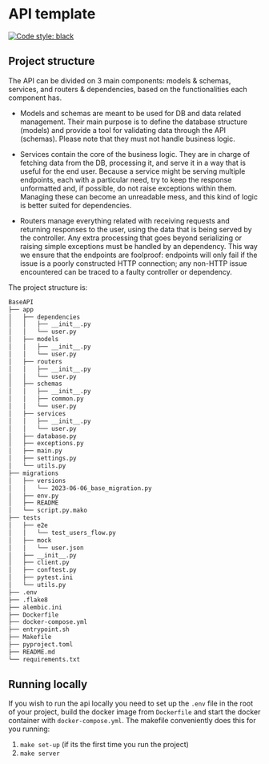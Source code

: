 # API template

[![Code style: black](https://img.shields.io/badge/code%20style-black-000000.svg)](https://github.com/psf/black)

## Project structure

The API can be divided on 3 main components: models & schemas, services, and routers & dependencies, based on the functionalities each component has.

- Models and schemas are meant to be used for DB and data related management. Their main purpose is to define the database structure (models) and provide a tool for validating data through the API (schemas). Please note that they must not handle business logic.

- Services contain the core of the business logic. They are in charge of fetching data from the DB, processing it, and serve it in a way that is useful for the end user. Because a service might be serving multiple endpoints, each with a particular need, try to keep the response unformatted and, if possible, do not raise exceptions within them. Managing these can become an unreadable mess, and this kind of logic is better suited for dependencies.

- Routers manage everything related with receiving requests and returning responses to the user, using the data that is being served by the controller. Any extra processing that goes beyond serializing or raising simple exceptions must be handled by an dependency. This way we ensure that the endpoints are foolproof: endpoints will only fail if the issue is a poorly constructed HTTP connection; any non-HTTP issue encountered can be traced to a faulty controller or dependency.

The project structure is:

```txt
BaseAPI
├── app
│   ├── dependencies
│   │   ├── __init__.py
│   │   └── user.py
│   ├── models
│   │   ├── __init__.py
│   │   └── user.py
│   ├── routers
│   │   ├── __init__.py
│   │   └── user.py
│   ├── schemas
│   │   ├── __init__.py
│   │   ├── common.py
│   │   └── user.py
│   ├── services
│   │   ├── __init__.py
│   │   └── user.py
│   ├── database.py
│   ├── exceptions.py
│   ├── main.py
│   ├── settings.py
│   └── utils.py
├── migrations
│   ├── versions
│   │   └── 2023-06-06_base_migration.py
│   ├── env.py
│   ├── README
│   └── script.py.mako
├── tests
│   ├── e2e
│   │   └── test_users_flow.py
│   ├── mock
│   │   └── user.json
│   ├── __init__.py
│   ├── client.py
│   ├── conftest.py
│   ├── pytest.ini
│   └── utils.py
├── .env
├── .flake8
├── alembic.ini
├── Dockerfile
├── docker-compose.yml
├── entrypoint.sh
├── Makefile
├── pyproject.toml
├── README.md
└── requirements.txt
```

## Running locally

If you wish to run the api locally you need to set up the `.env` file in the root of your project, build the docker image from `Dockerfile` and start the docker container with `docker-compose.yml`. The makefile conveniently does this for you running:

1. `make set-up` (if its the first time you run the project)
2. `make server`

